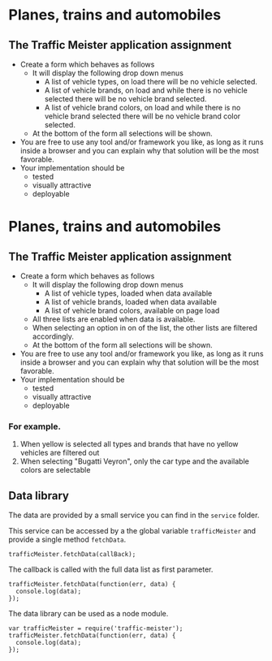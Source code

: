 # Planes, trains and automobiles

## The Traffic Meister application assignment

 - Create a form which behaves as follows
    - It will display the following drop down menus
        - A list of vehicle types, on load there will be no vehicle selected.
        - A list of vehicle brands, on load and while there is no vehicle selected there will be no vehicle brand selected.
        - A list of vehicle brand colors, on load and while there is no vehicle brand selected there will be no vehicle brand color selected.
    - At the bottom of the form all selections will be shown.
  - You are free to use any tool and/or framework you like, as long as it runs inside a browser and you can explain why that solution will be the most favorable.
  - Your implementation should be
      - tested
      - visually attractive
      - deployable



# Planes, trains and automobiles

## The Traffic Meister application assignment

 - Create a form which behaves as follows
    - It will display the following drop down menus
      - A list of vehicle types, loaded when data available
      - A list of vehicle brands, loaded when data available
      - A list of vehicle brand colors, available on page load
    - All three lists are enabled when data is available.
    - When selecting an option in on of the list, the other lists are filtered accordingly.
    - At the bottom of the form all selections will be shown.
  - You are free to use any tool and/or framework you like, as long as it runs inside a browser and you can explain why that solution will be the most favorable.
  - Your implementation should be
      - tested
      - visually attractive
      - deployable

### For example. 
1. When yellow is selected all types and brands that have no yellow vehicles are filtered out
2. When selecting "Bugatti Veyron", only the car type and the available colors are selectable

## Data library

The data are provided by a small service you can find in the `service` folder.

This service can be accessed by a the global variable `trafficMeister` and provide a single method `fetchData`.

```
trafficMeister.fetchData(callBack);
```

The callback is called with the full data list as first parameter.

```
trafficMeister.fetchData(function(err, data) {
  console.log(data);
});
```

The data library can be used as a node module.

```
var trafficMeister = require('traffic-meister');
trafficMeister.fetchData(function(err, data) {
  console.log(data);
});
```